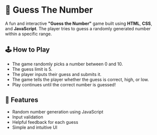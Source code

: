 # 🎯 Guess The Number

A fun and interactive **"Guess the Number"** game built using **HTML**, **CSS**, and **JavaScript**. The player tries to guess a randomly generated number within a specific range.

## 🕹️ How to Play

- The game randomly picks a number between 0 and 10.
- The guess limit is 5.
- The player inputs their guess and submits it.
- The game tells the player whether the guess is correct, high, or low.
- Play continues until the correct number is guessed!

## 🔧 Features

- Random number generation using JavaScript
- Input validation
- Helpful feedback for each guess
- Simple and intuitive UI

